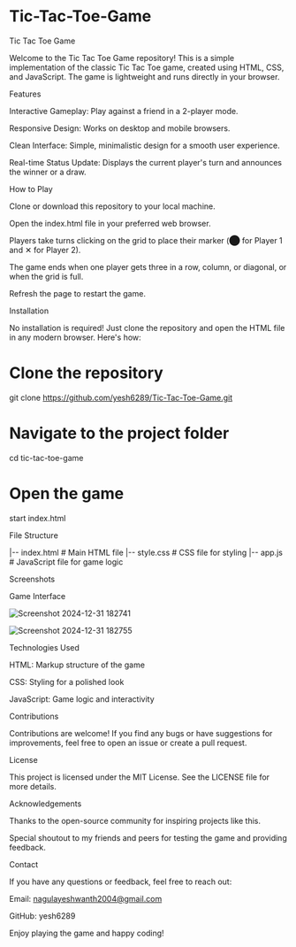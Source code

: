 # Tic-Tac-Toe-Game

Tic Tac Toe Game

Welcome to the Tic Tac Toe Game repository! This is a simple implementation of the classic Tic Tac Toe game, created using HTML, CSS, and JavaScript. The game is lightweight and runs directly in your browser.

Features

Interactive Gameplay: Play against a friend in a 2-player mode.

Responsive Design: Works on desktop and mobile browsers.

Clean Interface: Simple, minimalistic design for a smooth user experience.

Real-time Status Update: Displays the current player's turn and announces the winner or a draw.

How to Play

Clone or download this repository to your local machine.

Open the index.html file in your preferred web browser.

Players take turns clicking on the grid to place their marker (⬤ for Player 1 and ✕ for Player 2).

The game ends when one player gets three in a row, column, or diagonal, or when the grid is full.

Refresh the page to restart the game.

Installation

No installation is required! Just clone the repository and open the HTML file in any modern browser. Here's how:

# Clone the repository
git clone https://github.com/yesh6289/Tic-Tac-Toe-Game.git

# Navigate to the project folder
cd tic-tac-toe-game

# Open the game
start index.html

File Structure

|-- index.html      # Main HTML file
|-- style.css       # CSS file for styling
|-- app.js       # JavaScript file for game logic

Screenshots


Game Interface


![Screenshot 2024-12-31 182741](https://github.com/user-attachments/assets/14ae3bcf-f894-4b02-b684-8aaf7ae9971e)

![Screenshot 2024-12-31 182755](https://github.com/user-attachments/assets/d98b7b83-4cec-48f4-a0e5-c065289c7c63)

Technologies Used

HTML: Markup structure of the game

CSS: Styling for a polished look

JavaScript: Game logic and interactivity

Contributions

Contributions are welcome! If you find any bugs or have suggestions for improvements, feel free to open an issue or create a pull request.

License

This project is licensed under the MIT License. See the LICENSE file for more details.

Acknowledgements

Thanks to the open-source community for inspiring projects like this.

Special shoutout to my friends and peers for testing the game and providing feedback.

Contact

If you have any questions or feedback, feel free to reach out:

Email: nagulayeshwanth2004@gmail.com

GitHub: yesh6289

Enjoy playing the game and happy coding!
